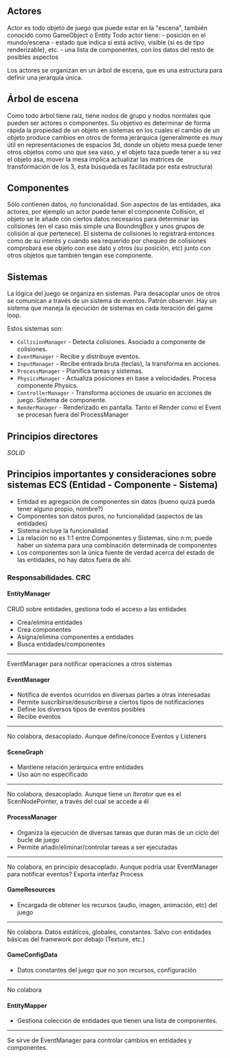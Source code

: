 Actores
-------
Actor es todo objeto de juego que puede estar en la "escena", también conocido como GameObject o Entity
Todo actor tiene:
	- posición en el mundo/escena
	- estado que indica si está activo, visible (si es de tipo renderizable), etc.
	- una lista de componentes, con los datos del resto de posibles aspectos

Los actores se organizan en un árbol de escena, que es una estructura para definir una jerarquía única.

Árbol de escena
---------------
Como todo árbol tiene raíz, tiene nodos de grupo y nodos normales que pueden ser actores o componentes.
Su objetivo es determinar de forma rápida la propiedad de un objeto en sistemas en los cuales el cambio de un objeto produce cambios en otros de forma jerárquica (generalmente es muy útil en representaciones de espacios 3d, donde un objeto mesa puede tener otros objetos como uno que sea vaso, y el objeto taza puede tener a su vez el objeto asa, mover la mesa implica actualizar las matrices de transformación de los 3, esta búsqueda es facilitada por esta estructura)

Componentes
-----------
Sólo contienen datos, no funcionalidad. Son aspectos de las entidades, aka actores, por ejemplo un actor puede tener el componente Collision, el objeto se le añade con ciertos datos necesarios para determinar las colisiones (en el caso más simple una BoundingBox y unos grupos de colisión al que pertenece). El sistema de colisiones lo registrará entonces como de su interés y cuando sea requerido por chequeo de colisiones comprobará ese objeto con ese dato y otros (su posición, etc) junto con otros objetos que también tengan ese componente.

Sistemas
--------
La lógica del juego se organiza en sistemas.
Para desacoplar unos de otros se comunican a través de un sistema de eventos. Patrón observer.
Hay un sistema que maneja la ejecución de sistemas en cada iteración del game loop. 

Estos sistemas son:
- `CollisionManager` - Detecta colisiones. Asociado a componente de colisiones.
- `EventManager` - Recibe y distribuye eventos.
- `InputManager` - Recibe entrada bruta (teclas), la transforma en acciones.
- `ProcessManager` - Planifica tareas y sistemas.
- `PhysicsManager` - Actualiza posiciones en base a velocidades. Procesa componente Physics.
- `ControllerManager` - Transforma acciones de usuario en acciones de juego. Sistema de componente.
- `RenderManager` - Renderizado en pantalla.
Tanto el Render como el Event se procesan fuera del ProcessManager

Principios directores
---------------------
*SOLID*

Principios importantes y consideraciones sobre sistemas ECS (Entidad - Componente - Sistema)
--------------------------------------------------------------------
- Entidad es agregación de componentes sin datos (bueno quizá pueda tener alguno propio, nombre?)
- Componentes son datos puros, no funcionalidad (aspectos de las entidades)
- Sistema incluye la funcionalidad
- La relación no es 1:1 entre Componentes y Sistemas, sino n:m, puede haber un sistema para una combinación determinada de componentes
- Los componentes son la única fuente de verdad acerca del estado de las entidades, no hay datos fuera de ahí.

### Responsabilidades. CRC

#### EntityManager
CRUD sobre entidades, gestiona todo el acceso a las entidades

- Crea/elimina entidades
- Crea componentes
- Asigna/elimina componentes a entidades
- Busca entidades/componentes
----
EventManager para notificar operaciones a otros sistemas

#### EventManager
- Notifica de eventos ocurridos en diversas partes a otras interesadas
- Permite suscribirse/desuscribirse a ciertos tipos de notificaciones
- Define los diversos tipos de eventos posibles
- Recibe eventos
----
No colabora, desacoplado. Aunque define/conoce Eventos y Listeners 

#### SceneGraph
- Mantiene relación jerárquica entre entidades
- Uso aún no especificado
----
No colabora, desacoplado. Aunque tiene un *Iterator* que es el ScenNodePointer, a través del cual se accede a él

#### ProcessManager
- Organiza la ejecución de diversas tareas que duran más de un ciclo del bucle de juego
- Permite añadir/eliminar/controlar tareas a ser ejecutadas
----
No colabora, en principio desacoplado. Aunque podría usar EventManager para notificar eventos? Exporta interfaz Process

#### GameResources
- Encargada de obtener los recursos (audio, imagen, animación, etc) del juego
----
No colabora. Datos estáticos, globales, constantes. Salvo con entidades básicas del framework por debajo (Texture, etc.)

#### GameConfigData
- Datos constantes del juego que no son recursos, configuración
----
No colabora

#### EntityMapper
- Gestiona colección de entidades que tienen una lista de componentes.
----
Se sirve de EventManager para controlar cambios en entidades y componentes.

